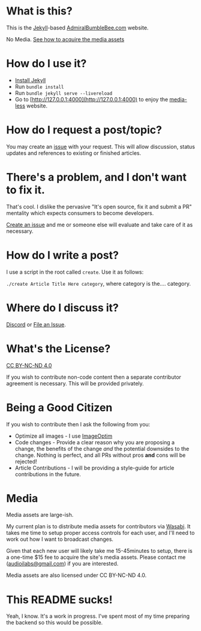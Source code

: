 # What is this?

This is the [Jekyll](https://jekyllrb.com)-based [AdmiralBumbleBee.com](https://www.admiralbumblebee.com) website.

No Media. [See how to acquire the media assets](#media)

# How do I use it?

* [Install Jekyll](https://jekyllrb.com/docs/installation/)
* Run `bundle install`
* Run `bundle jekyll serve --livereload`
* Go to [http://127.0.0.1:4000](http://127.0.0.1:4000) to enjoy the [media-less](#media) website.


# How do I request a post/topic?

You may create an [issue](https://github.com/admiralbumblebee/AdmiralBumbleBee.com/issues) with your request. This will allow discussion, status updates and references to existing or finished articles.

# There's a problem, and I don't want to fix it.

That's cool. I dislike the pervasive "It's open source, fix it and submit a PR" mentality which expects consumers to become developers.

[Create an issue](https://github.com/admiralbumblebee/AdmiralBumbleBee.com/issues) and me or someone else will evaluate and take care of it as necessary.

# How do I write a post?

I use a script in the root called `create`. Use it as follows:

`./create Article Title Here category`, where category is the.... category.

# Where do I discuss it?

[Discord](https://discord.gg/34cFzVn) or [File an Issue](https://github.com/admiralbumblebee/AdmiralBumbleBee.com/issues).

# What's the License?

[CC BY-NC-ND 4.0](https://creativecommons.org/licenses/by-nc-nd/4.0/)

If you wish to contribute non-code content then a separate contributor agreement is necessary. This will be provided privately.

# Being a Good Citizen

If you wish to contribute then I ask the following from you:

* Optimize all images - I use [ImageOptim](https://imageoptim.com/mac)
* Code changes - Provide a clear reason why you are proposing a change, the benefits of the change _and_ the potential downsides to the change. Nothing is perfect, and all PRs without pros **and** cons will be rejected!
* Article Contributions - I will be providing a style-guide for article contributions in the future.

# Media

Media assets are large-ish.

My current plan is to distribute media assets for contributors via [Wasabi](https://wasabi.com). It takes me time to setup proper access controls for each user, and I'll need to work out how I want to broadcast changes.

Given that each new user will likely take me 15-45minutes to setup, there is a one-time $15 fee to acquire the site's media assets. Please contact me (audioilabs@gmail.com) if you are interested.

Media assets are also licensed under CC BY-NC-ND 4.0.

# This README sucks!

Yeah, I know. It's a work in progress. I've spent most of my time preparing the backend so this would be possible.


